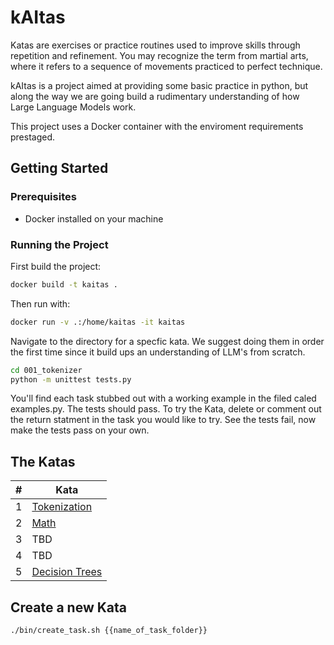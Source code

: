 # kAItas
Katas are exercises or practice routines used to improve skills through repetition and refinement. You may recognize the term from martial arts, where it refers to a sequence of movements practiced to perfect technique. 

kAItas is a project aimed at providing some basic practice in python, but along the way we are going build a rudimentary understanding of how Large Language Models work. 

This project uses a Docker container with the enviroment requirements prestaged. 

## Getting Started

### Prerequisites

- Docker installed on your machine

### Running the Project

First build the project:
```sh
docker build -t kaitas .
```

Then run with: 

```sh
docker run -v .:/home/kaitas -it kaitas
``` 

Navigate to the directory for a specfic kata. We suggest doing them in order the first time since it build ups an understanding of LLM's from scratch. 

```sh 
cd 001_tokenizer 
python -m unittest tests.py
``` 

You'll find each task stubbed out with a working example in the filed caled examples.py. The tests should pass. To try the Kata, delete or comment out the return statment in the task you would like to try. See the tests fail, now make the tests pass on your own. 

## The Katas 
| #    | Kata                                       |
|------|--------------------------------------------|
| 1 | [Tokenization](001_tokenization/README.md) | 
| 2 | [Math](002_math/README.md)                 | 
| 3  | TBD |
| 4  | TBD |
| 5 | [Decision Trees](005_decision_trees/README.md)|


## Create a new Kata
```bash 
./bin/create_task.sh {{name_of_task_folder}}
```